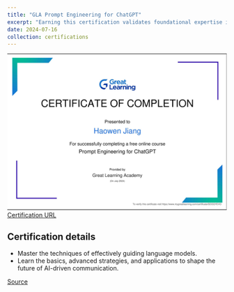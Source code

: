 ```yaml
---
title: "GLA Prompt Engineering for ChatGPT"
excerpt: "Earning this certification validates foundational expertise in skillfully directing large language models (LLMs) to achieve desired outcomes.<br/><img src='/images/gla-prompt-engineering-for-chatgpt.png'>"
date: 2024-07-16
collection: certifications
---
```


![](/images/gla-prompt-engineering-for-chatgpt.png)
[Certification URL](https://www.mygreatlearning.com/certificate/SDOQYEVO)

## Certification details

-   Master the techniques of effectively guiding language models.
-   Learn the basics, advanced strategies, and applications to shape the future of AI-driven communication.

[Source](https://www.mygreatlearning.com/academy/learn-for-free/courses/prompt-engineering-for-chatgpt?utm_source=linkedin&utm_medium=linkedin&utm_campaign=linkedin_certificate_share&utm_source_page=public_certificate_view&referrer_code=GL5YYEWDHLDFI)
